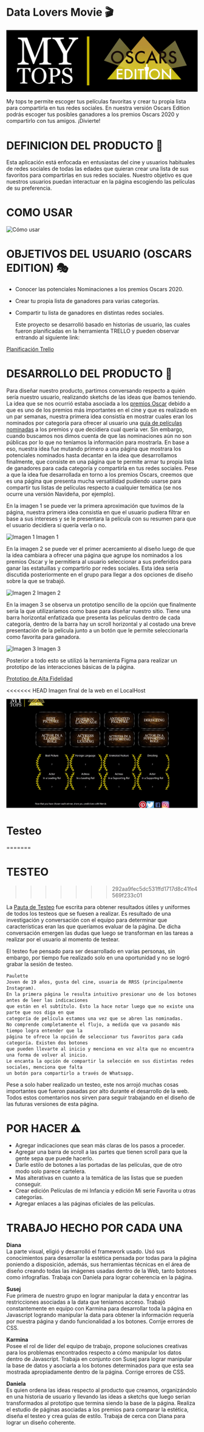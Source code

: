 # Data Lovers Movie 🎬
![logo](./src/img/logoblack.png "logo")

 My tops te permite escoger tus películas favoritas y crear tu propia lista para 
compartirla en tus redes sociales. En nuestra versión Oscars Edition podrás escoger
tus posibles ganadores a los premios Oscars 2020 y compartirlo con tus amigos. ¡Divierte! 
 

 # DEFINICION DEL PRODUCTO   🎥 

  Esta aplicación está enfocada en entusiastas del cine y usuarios habituales de redes 
sociales de todas las edades que quieran crear una lista de sus favoritos para 
compartirlas en sus redes sociales. Nuestro objetivo es que nuestros usuarios puedan 
interactuar en la página escogiendo las películas de su preferencia.
  # COMO USAR
  ![Cómo usar](https://i.imgur.com/6wHn62g.jpg)

  # OBJETIVOS DEL USUARIO (OSCARS EDITION) 🎭 
  
   - Conocer las potenciales Nominaciones a los premios Oscars 2020.
  - Crear tu propia lista de ganadores para varias categorías.
  - Compartir tu lista de ganadores en distintas redes sociales.
  

    Este proyecto se desarrolló basado en historias de usuario, las cuales fueron 
  planificadas en la herramienta TRELLO y pueden observar entrando al siguiente link:


[Planificación Trello](https://trello.com/b/8jTCVEd9/my-top)

# DESARROLLO DEL PRODUCTO 🎯

  Para diseñar nuestro producto, partimos conversando respecto a quién sería nuestro usuario,
realizando sketchs de las ideas que íbamos teniendo. La idea que se nos ocurrió estaba asociada
a los [premios Oscar](https://www.oscars.org/oscars/92nd-oscars-shortlists) debido a que es uno de los premios más importantes en el cine y que es 
realizado en un par semanas, nuestra primera idea consistía en mostrar cuales eran los 
nominados por categoría para ofrecer al usuario una [guía de películas nominadas](https://www.imdb.com/list/ls046088024/) a los premios 
y que decidiera cual quería ver. Sin embargo, cuando buscamos nos dimos cuenta de que las 
nominaciones aún no son públicas por lo que no teníamos la información para mostrarla. 
En base a eso, nuestra idea fue mutando primero a una página que mostrara los potenciales 
nominados hasta decantar en la idea que desarrollamos finalmente, que consiste en una página 
que te permite armar tu propia lista de ganadores para cada categoría y compartirla en tus 
redes sociales. Pese a que la idea fue desarrollada en torno a los premios Oscars, creemos 
que es una página que presenta mucha versatilidad pudiendo usarse para compartir tus listas 
de películas respecto a cualquier temática (se nos ocurre una versión Navideña, por ejemplo).

En la imagen 1 se puede ver la primera aproximación que tuvimos de la página, nuestra primera 
idea consistía en que el usuario pudiera filtrar en base a sus intereses y se le presentara la 
película con su resumen para que el usuario decidiera si quería verla o no.

![Imagen 1](https://i.imgur.com/382FHnX.jpg)
Imagen 1


 En la imagen 2 se puede ver el primer acercamiento al diseño luego de que la idea cambiara a 
ofrecer una página que agrupe los nominados a los premios Oscar y le permitiera al usuario
seleccionar a sus preferidos para ganar las estatuillas y compartirlo por redes sociales. 
Esta idea sería discutida posteriormente en el grupo para llegar a dos opciones de diseño 
sobre la que se trabajó.

![Imagen 2](https://i.imgur.com/n28yub9.jpg)
Imagen 2


En la imagen 3 se observa un prototipo sencillo de la opción que finalmente sería la que utilizaríamos 
como base para diseñar nuestro sitio. Tiene una barra horizontal enfatizada que presenta las películas 
dentro de cada categoría, dentro de la barra hay un scroll horizontal y al costado una breve presentación 
de la película junto a un botón que le permite seleccionarla como favorita para ganadora.

![Imagen 3](https://i.imgur.com/8CpXRBx.jpg?1)
Imagen 3


 Posterior a todo esto se utilizó la herramienta Figma para realizar un prototipo de las interacciones 
 básicas de la página.

[Prototipo de Alta Fidelidad](https://www.figma.com/file/5INwwKD86u95R8hAoBy6TI/MyTopsv2?node-id=0%3A1)

<<<<<<< HEAD
Imagen final de la web en el LocalHost

![Imagen web](./src/img/app-final-web.jpg )

# Testeo
=======
# TESTEO
>>>>>>> 292aa9fec5dc531ffd1717d8c41fe4569f233c01

La [Pauta de Testeo](https://docdro.id/INZmaXl) fue escrita para obtener resultados útiles y uniformes 
de todos los testeos que se fuesen a realizar. Es resultado de una investigación y conversación con el equipo para 
determinar que características eran las que queríamos evaluar de la página. De dicha conversación emergen
las dudas que luego se transforman en las tareas a realizar por el usuario al momento de testear.

El testeo fue pensado para ser desarrollado en varias personas, sin embargo, por tiempo fue realizado 
solo en una oportunidad y no se logró grabar la sesión de testeo.

    Paulette
    Joven de 19 años, gusta del cine, usuaria de RRSS (principalmente Instagram).
    En la primera página le resulta intuitivo presionar uno de los botones antes de leer las indicaciones 
    que están en el subtítulo. Esto la hace notar luego que no existe una parte que nos diga en que 
    categoría de película estamos una vez que se abren las nominadas.
    No comprende completamente el flujo, a medida que va pasando más tiempo logra entender que la
    página te ofrece la opción de seleccionar tus favoritos para cada categoría. Existen dos botones 
    que pueden llevarte al inicio y menciona en voz alta que no encuentra una forma de volver al inicio.
    Le encanta la opción de compartir la selección en sus distintas redes sociales, menciona que falta 
    un botón para compartirlo a través de Whatsapp.
    
Pese a solo haber realizado un testeo, este nos arrojó muchas cosas importantes que fueron pasadas por 
alto durante el desarrollo de la web. Todos estos comentarios nos sirven para seguir trabajando en el 
diseño de las futuras versiones de esta página.


# POR HACER ⚠️

- Agregar indicaciones que sean más claras de los pasos a proceder.
- Agregar una barra de scroll a las partes que tienen scroll para que la gente sepa que puede hacerlo.
- Darle estilo de botones a las portadas de las películas, que de otro modo solo parece cartelera.
- Mas alterativas en cuanto a la temática de las listas que se pueden conseguir.
- Crear edición Películas de mi Infancia y edición Mi serie Favorita u otras categorías.
- Agregar enlaces a las páginas oficiales de las películas.

# TRABAJO HECHO POR CADA UNA
**Diana** <br>
La parte visual, eligió y desarrolló el framework usado. Usó sus conocimientos para 
desarrollar la estética pensada por todas para la página poniendo a disposición, 
además, sus herramientas técnicas en el área de diseño creando todas las imágenes usadas 
dentro de la Web, tanto botones como infografías.
Trabaja con Daniela para lograr coherencia en la página.

**Susej**<br>
Fue primera de nuestro grupo en lograr manipular la data y encontrar las restricciones asociadas a la data 
que teníamos acceso. Trabajó constantemente en equipo con Karmina para desarrollar toda la página en Javascript 
logrando manipular la data para obtener la información requería por nuestra página y dando funcionalidad a los 
botones.
Corrije errores de CSS.

**Karmina**<br>
Posee el rol de líder del equipo de trabajo, propone soluciones creativas para los problemas encontrados respecto
a cómo manipular los datos dentro de Javascript. Trabaja en conjunto con Susej para lograr manipular la base de 
datos y asociarla a los botones determinados para que esta sea mostrada apropiadamente dentro de la página.
Corrige errores de CSS.

**Daniela**<br>
Es quien ordena las ideas respecto al producto que creamos, organizándolo en una historia de usuario
y llevando las ideas a sketchs que luego serian transformados al prototipo que termina siendo la base de la página.
Realiza el estudio de páginas asociadas a los premios para comparar la estética, diseña el testeo y crea guías de estilo.
Trabaja de cerca con Diana para lograr un diseño coherente.





